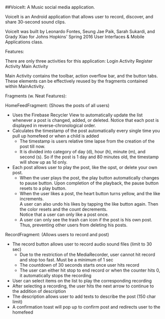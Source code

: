 ##VoiceIt: A Music social media application.

VoiceIt is an Android application that allows user to record, discover, and share 30-second sound clips. 

VoiceIt was built by Leonardo Fontes, Seung Jae Paik, Sarah Sukardi, and Grady Xiao for Johns Hopkins' Spring 2016 User Interfaces & Mobile Applications class.

Features:

There are only three activities for this application:
Login Activity
Register Activity
Main Activity

Main Activity contains the toolbar, action overflow bar, and the button tabs. <br>
These elements can be effectively reused by the fragments contained within MainActivity.

Fragments (w. Neat Features):

HomeFeedFragment: (Shows the posts of all users)
<ul>
  <li> Uses the Firebase Recycler View to automatically update the list whenever a post is changed, added, or deleted. Notice that each post is displayed in reverse-chronological order.
  <li> Calculates the timestamp of the post automatically every single time you pull up homefeed or when a child is added
    <ul>
      <li>The timestamp is users relative time lapse from the creation of the post till now.
      <li>It is divided into category of day (d), hour (h), minute (m), and second (s).
      So if the post is 1 day and 80 minutes old, the timestamp will show up as 1d only.
    </ul>
  <li> Each post allows user to play the post, like the opst, or delete your own post.
    <ul>
      <li> When the user plays the post, the play button automatically changes to pause button.
      Upon completion of the playback, the pause button resets to a play button. 
      <li> When the user likes a post, the heart button turns yellow, and the like increments. <br>
      A user can also undo his likes by tapping the like button again. Then the color resets and the count decrements. <br>
      Notice that a user can only like a post once. <br>
      <li> A user can only see the trash can icon if the post is his own post. Thus, preventing other users from deleting his posts.
    </ul>
</ul>

RecordFragment: (Allows users to record and post)
<ul>
  <li> The record button allows user to record audio sound files (limit to 30 sec)
    <ul>
      <li> Due to the restriction of the MediaRecorder, user cannot hit record and stop too fast. Must be a minimum of 1 sec
      <li> The countdown of 30 seconds starts once user hits record
      <li> The user can either hit stop to end record or when the counter hits 0, it automatically stops the recording
    </ul>
  <li> User can select items on the list to play the corresponding recording
  <li> After selecting a recording, the user hits the next arrow to continue to the addition of description
  <li> The description allows user to add texts to describe the post (150 char limit)
  <li> A confirmation toast will pop up to confirm post and redirects user to the homefeed
</ul>

